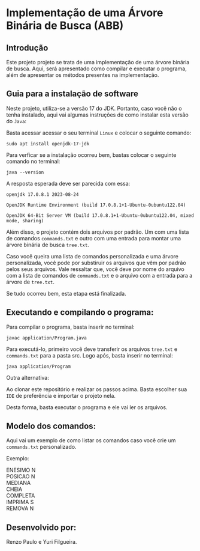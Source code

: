 # Implementação de uma Árvore Binária de Busca (ABB)

## Introdução

Este projeto projeto se trata de uma implementação de uma árvore binária de busca. Aqui, será apresentado como compilar e executar o programa, além de apresentar os métodos presentes na implementação.

## Guia para a instalação de software

Neste projeto, utiliza-se a versão 17 do JDK. Portanto, caso você não o tenha instalado, aqui vai algumas instruções de como instalar esta versão do `Java`:

Basta acessar acessar o seu terminal `Linux` e colocar o seguinte comando:

`sudo apt install openjdk-17-jdk`

Para verficar se a instalação ocorreu bem, bastas colocar o seguinte comando no terminal:

`java --version`

A resposta esperada deve ser parecida com essa:

`openjdk 17.0.8.1 2023-08-24`

`OpenJDK Runtime Environment (build 17.0.8.1+1-Ubuntu-0ubuntu122.04)`

`OpenJDK 64-Bit Server VM (build 17.0.8.1+1-Ubuntu-0ubuntu122.04, mixed mode, sharing)`

Além disso, o projeto contém dois arquivos por padrão. Um com uma lista de comandos `commands.txt` e outro com uma entrada para montar uma árvore binária de busca `tree.txt`.

Caso você queira uma lista de comandos personalizada e uma árvore personalizada, você pode por substiruir os arquivos que vêm por padrão pelos seus arquivos. Vale ressaltar que, você deve por nome do arquivo com a lista de comandos de `commands.txt` e o arquivo com a entrada para a árvore de `tree.txt`.

Se tudo ocorreu bem, esta etapa está finalizada.

## Executando e compilando o programa:

Para compilar o programa, basta inserir no terminal:

`javac application/Program.java`

Para executá-lo, primeiro você deve transferir os arquivos `tree.txt` e `commands.txt` para a pasta src. Logo após, basta inserir no terminal:

`java application/Program`


Outra alternativa:

Ao clonar este repositório e realizar os passos acima. Basta escolher sua `IDE` de preferência e importar o projeto nela.

Desta forma, basta executar o programa e ele vai ler os arquivos.

## Modelo dos comandos:

Aqui vai um exemplo de como listar os comandos caso você crie um `commands.txt` personalizado.

Exemplo:

ENESIMO N <br>
POSICAO N <br>
MEDIANA <br>
CHEIA <br>
COMPLETA <br>
IMPRIMA S <br>
REMOVA N <br>


## Desenvolvido por:

Renzo Paulo e Yuri Filgueira.